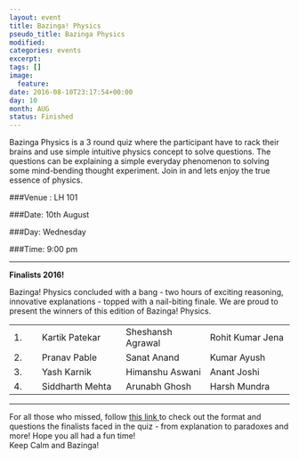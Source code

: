 ```yaml
---
layout: event
title: Bazinga! Physics 
pseudo_title: Bazinga Physics
modified:
categories: events
excerpt:
tags: []
image:
  feature:
date: 2016-08-10T23:17:54+00:00
day: 10
month: AUG
status: Finished
---
```


Bazinga Physics is a 3 round quiz where the participant have to rack their brains and use simple intuitive physics concept to solve questions. The questions can be explaining a simple everyday phenomenon to solving some mind-bending thought experiment. Join in and lets enjoy the true essence of physics. 


###Venue : LH 101

###Date: 10th August

###Day: Wednesday

###Time: 9:00 pm
<hr>
<style>
table {
    border-collapse: collapse;
    width: 100%;
}

td, th {
    border: 1px solid #dddddd;
    text-align: left;
    padding: 8px;
}

tr:nth-child(even) {
    background-color: #dddddd;
}
</style>


**Finalists 2016!**

Bazinga! Physics concluded with a bang - two hours of exciting reasoning, innovative explanations - topped with a nail-biting finale. We are proud to present the winners of this edition of Bazinga! Physics.
<table>
	<tr>
        <td width="10%"> 1.
		<td width="30%"> Kartik Patekar </td>
		<td width="30%"> Sheshansh Agrawal </td>
		<td width="30%"> Rohit Kumar Jena </td>
    </tr>
    <tr>
        <td width="10%"> 2.
        <td width="30%"> Pranav Pable </td>
        <td width="30%"> Sanat Anand </td>
        <td width="30%"> Kumar Ayush </td>
    </tr>
    <tr>
        <td width="10%"> 3.
        <td width="30%"> Yash Karnik </td>
        <td width="30%"> Himanshu Aswani </td>
        <td width="30%"> Anant Joshi </td>
    </tr>
    <tr>
        <td width="10%"> 4.
        <td width="30%"> Siddharth Mehta </td>
        <td width="30%"> Arunabh Ghosh </td>
        <td width="30%"> Harsh Mundra </td>
    </tr>
</table>
<hr>
For all those who missed, follow <a href="https://drive.google.com/file/d/0BzrafcdwRhiEMHY5bFFQYXFuWjN4VEtUTFBCRzB6VGFIVklj/view"> this link </a>to check out the format and questions the finalists faced in the quiz - from explanation to paradoxes and more! Hope you all had a fun time!  
<br>
Keep Calm and Bazinga!
